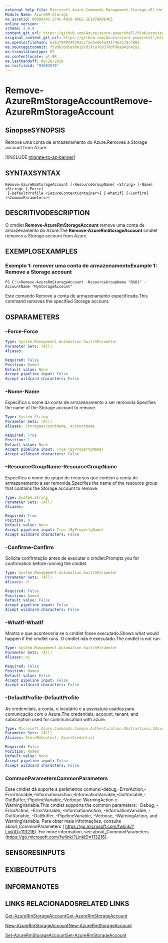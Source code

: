 ```yaml
---
external help file: Microsoft.Azure.Commands.Management.Storage.dll-Help.xml
Module Name: AzureRM.Storage
ms.assetid: 006B4341-274C-4929-86EE-2E107BA9E485
online version: ''
schema: 2.0.0
content_git_url: https://github.com/Azure/azure-powershell/blob/preview/src/ResourceManager/Storage/Stack/Commands.Management.Storage/help/Remove-AzureRmStorageAccount.md
original_content_git_url: https://github.com/Azure/azure-powershell/blob/preview/src/ResourceManager/Storage/Stack/Commands.Management.Storage/help/Remove-AzureRmStorageAccount.md
ms.openlocfilehash: ba63794844420accf2e5e664a43f74b2578c780d
ms.sourcegitcommit: f599b50d5e980197d1fca769378df90a842b42a1
ms.translationtype: MT
ms.contentlocale: pt-BR
ms.lasthandoff: 08/20/2020
ms.locfileid: "93602676"
---
```

# <span data-ttu-id="41a29-101">Remove-AzureRmStorageAccount</span><span class="sxs-lookup"><span data-stu-id="41a29-101">Remove-AzureRmStorageAccount</span></span>

## <span data-ttu-id="41a29-102">Sinopse</span><span class="sxs-lookup"><span data-stu-id="41a29-102">SYNOPSIS</span></span>
<span data-ttu-id="41a29-103">Remove uma conta de armazenamento do Azure.</span><span class="sxs-lookup"><span data-stu-id="41a29-103">Removes a Storage account from Azure.</span></span>

[!INCLUDE [migrate-to-az-banner](../../includes/migrate-to-az-banner.md)]

## <span data-ttu-id="41a29-104">SYNTAX</span><span class="sxs-lookup"><span data-stu-id="41a29-104">SYNTAX</span></span>

```
Remove-AzureRmStorageAccount [-ResourceGroupName] <String> [-Name] <String> [-Force]
 [-DefaultProfile <IAzureContextContainer>] [-WhatIf] [-Confirm] [<CommonParameters>]
```

## <span data-ttu-id="41a29-105">DESCRITIVO</span><span class="sxs-lookup"><span data-stu-id="41a29-105">DESCRIPTION</span></span>
<span data-ttu-id="41a29-106">O cmdlet **Remove-AzureRmStorageAccount** remove uma conta de armazenamento do Azure.</span><span class="sxs-lookup"><span data-stu-id="41a29-106">The **Remove-AzureRmStorageAccount** cmdlet removes a Storage account from Azure.</span></span>

## <span data-ttu-id="41a29-107">EXEMPLOS</span><span class="sxs-lookup"><span data-stu-id="41a29-107">EXAMPLES</span></span>

### <span data-ttu-id="41a29-108">Exemplo 1: remover uma conta de armazenamento</span><span class="sxs-lookup"><span data-stu-id="41a29-108">Example 1: Remove a Storage account</span></span>
```
PS C:\>Remove-AzureRmStorageAccount -ResourceGroupName "RG01" -AccountName "MyStorageAccount"
```

<span data-ttu-id="41a29-109">Este comando Remove a conta de armazenamento especificada.</span><span class="sxs-lookup"><span data-stu-id="41a29-109">This command removes the specified Storage account.</span></span>

## <span data-ttu-id="41a29-110">OS</span><span class="sxs-lookup"><span data-stu-id="41a29-110">PARAMETERS</span></span>

### <span data-ttu-id="41a29-111">-Force</span><span class="sxs-lookup"><span data-stu-id="41a29-111">-Force</span></span>
```yaml
Type: System.Management.Automation.SwitchParameter
Parameter Sets: (All)
Aliases: 

Required: False
Position: Named
Default value: None
Accept pipeline input: False
Accept wildcard characters: False
```

### <span data-ttu-id="41a29-112">-Nome</span><span class="sxs-lookup"><span data-stu-id="41a29-112">-Name</span></span>
<span data-ttu-id="41a29-113">Especifica o nome da conta de armazenamento a ser removida.</span><span class="sxs-lookup"><span data-stu-id="41a29-113">Specifies the name of the Storage account to remove.</span></span>

```yaml
Type: System.String
Parameter Sets: (All)
Aliases: StorageAccountName, AccountName

Required: True
Position: 1
Default value: None
Accept pipeline input: True (ByPropertyName)
Accept wildcard characters: False
```

### <span data-ttu-id="41a29-114">-ResourceGroupName</span><span class="sxs-lookup"><span data-stu-id="41a29-114">-ResourceGroupName</span></span>
<span data-ttu-id="41a29-115">Especifica o nome do grupo de recursos que contém a conta de armazenamento a ser removida.</span><span class="sxs-lookup"><span data-stu-id="41a29-115">Specifies the name of the resource group that contains the Storage account to remove.</span></span>

```yaml
Type: System.String
Parameter Sets: (All)
Aliases: 

Required: True
Position: 0
Default value: None
Accept pipeline input: True (ByPropertyName)
Accept wildcard characters: False
```

### <span data-ttu-id="41a29-116">-Confirme</span><span class="sxs-lookup"><span data-stu-id="41a29-116">-Confirm</span></span>
<span data-ttu-id="41a29-117">Solicita confirmação antes de executar o cmdlet.</span><span class="sxs-lookup"><span data-stu-id="41a29-117">Prompts you for confirmation before running the cmdlet.</span></span>

```yaml
Type: System.Management.Automation.SwitchParameter
Parameter Sets: (All)
Aliases: cf

Required: False
Position: Named
Default value: False
Accept pipeline input: False
Accept wildcard characters: False
```

### <span data-ttu-id="41a29-118">-WhatIf</span><span class="sxs-lookup"><span data-stu-id="41a29-118">-WhatIf</span></span>
<span data-ttu-id="41a29-119">Mostra o que aconteceria se o cmdlet fosse executado.</span><span class="sxs-lookup"><span data-stu-id="41a29-119">Shows what would happen if the cmdlet runs.</span></span>
<span data-ttu-id="41a29-120">O cmdlet não é executado.</span><span class="sxs-lookup"><span data-stu-id="41a29-120">The cmdlet is not run.</span></span>

```yaml
Type: System.Management.Automation.SwitchParameter
Parameter Sets: (All)
Aliases: wi

Required: False
Position: Named
Default value: False
Accept pipeline input: False
Accept wildcard characters: False
```

### <span data-ttu-id="41a29-121">-DefaultProfile</span><span class="sxs-lookup"><span data-stu-id="41a29-121">-DefaultProfile</span></span>
<span data-ttu-id="41a29-122">As credenciais, a conta, o locatário e a assinatura usados para comunicação com o Azure.</span><span class="sxs-lookup"><span data-stu-id="41a29-122">The credentials, account, tenant, and subscription used for communication with azure.</span></span>

```yaml
Type: Microsoft.Azure.Commands.Common.Authentication.Abstractions.IAzureContextContainer
Parameter Sets: (All)
Aliases: AzureRmContext, AzureCredential

Required: False
Position: Named
Default value: None
Accept pipeline input: False
Accept wildcard characters: False
```

### <span data-ttu-id="41a29-123">CommonParameters</span><span class="sxs-lookup"><span data-stu-id="41a29-123">CommonParameters</span></span>
<span data-ttu-id="41a29-124">Esse cmdlet dá suporte a parâmetros comuns:-debug,-ErrorAction,-ErrorVariable,-Informationaction,-InformationVariable,-OutVariable,-OutBuffer,-PipelineVariable,-Verbose-WarningAction e-WarningVariable.</span><span class="sxs-lookup"><span data-stu-id="41a29-124">This cmdlet supports the common parameters: -Debug, -ErrorAction, -ErrorVariable, -InformationAction, -InformationVariable, -OutVariable, -OutBuffer, -PipelineVariable, -Verbose, -WarningAction, and -WarningVariable.</span></span> <span data-ttu-id="41a29-125">Para obter mais informações, consulte about_CommonParameters ( https://go.microsoft.com/fwlink/?LinkID=113216) .</span><span class="sxs-lookup"><span data-stu-id="41a29-125">For more information, see about_CommonParameters (https://go.microsoft.com/fwlink/?LinkID=113216).</span></span>

## <span data-ttu-id="41a29-126">SENSORES</span><span class="sxs-lookup"><span data-stu-id="41a29-126">INPUTS</span></span>

## <span data-ttu-id="41a29-127">EXIBE</span><span class="sxs-lookup"><span data-stu-id="41a29-127">OUTPUTS</span></span>

## <span data-ttu-id="41a29-128">INFORMA</span><span class="sxs-lookup"><span data-stu-id="41a29-128">NOTES</span></span>

## <span data-ttu-id="41a29-129">LINKS RELACIONADOS</span><span class="sxs-lookup"><span data-stu-id="41a29-129">RELATED LINKS</span></span>

[<span data-ttu-id="41a29-130">Get-AzureRmStorageAccount</span><span class="sxs-lookup"><span data-stu-id="41a29-130">Get-AzureRmStorageAccount</span></span>](./Get-AzureRmStorageAccount.md)

[<span data-ttu-id="41a29-131">New-AzureRmStorageAccount</span><span class="sxs-lookup"><span data-stu-id="41a29-131">New-AzureRmStorageAccount</span></span>](./New-AzureRmStorageAccount.md)

[<span data-ttu-id="41a29-132">Set-AzureRmStorageAccount</span><span class="sxs-lookup"><span data-stu-id="41a29-132">Set-AzureRmStorageAccount</span></span>](./Set-AzureRmStorageAccount.md)


